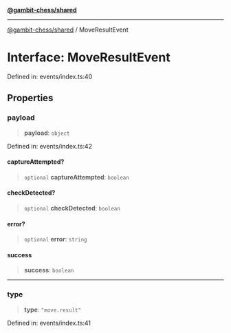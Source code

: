 [**@gambit-chess/shared**](../README.md)

***

[@gambit-chess/shared](../globals.md) / MoveResultEvent

# Interface: MoveResultEvent

Defined in: events/index.ts:40

## Properties

### payload

> **payload**: `object`

Defined in: events/index.ts:42

#### captureAttempted?

> `optional` **captureAttempted**: `boolean`

#### checkDetected?

> `optional` **checkDetected**: `boolean`

#### error?

> `optional` **error**: `string`

#### success

> **success**: `boolean`

***

### type

> **type**: `"move.result"`

Defined in: events/index.ts:41
